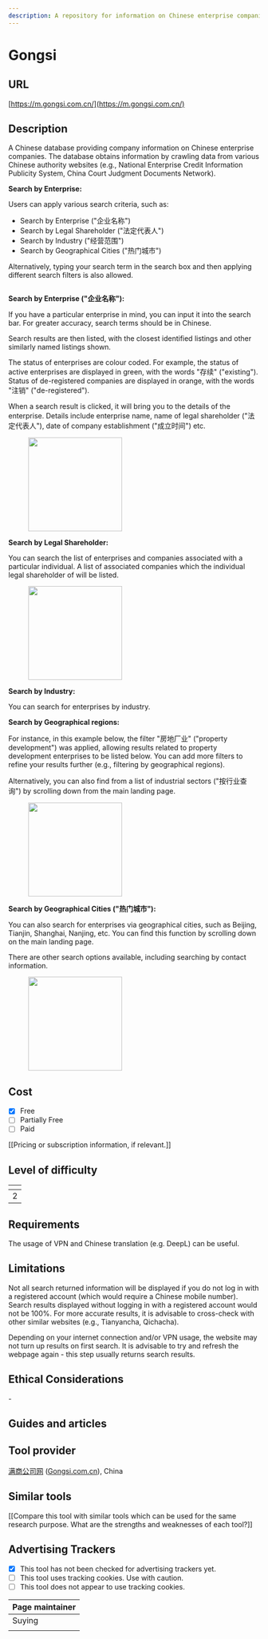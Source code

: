 ```yaml
---
description: A repository for information on Chinese enterprise companies.
---
```


# Gongsi

## URL

[https://m.gongsi.com.cn/](https://m.gongsi.com.cn/)

## Description

A Chinese database providing company information on Chinese enterprise companies. The database obtains information by crawling data from various Chinese authority websites (e.g., National Enterprise Credit Information Publicity System, China Court Judgment Documents Network).

**Search by Enterprise:**&#x20;

Users can apply various search criteria, such as:

* Search by Enterprise ("企业名称")
* Search by Legal Shareholder ("法定代表人")
* Search by Industry ("经营范围")
* Search by Geographical Cities ("热门城市")

Alternatively, typing your search term in the search box and then applying different search filters is also allowed.

<figure><img src=".gitbook/assets/Screenshot 2025-07-19 115637.png" alt=""><figcaption></figcaption></figure>



**Search by Enterprise ("企业名称"):**&#x20;

If you have a particular enterprise in mind, you can input it into the search bar. For greater accuracy, search terms should be in Chinese.

Search results are then listed, with the closest identified listings and other similarly named listings shown.

The status of enterprises are colour coded. For example, the status of active enterprises are displayed in green, with the words "存续" ("existing"). Status of de-registered companies are displayed in orange, with the words "注销" ("de-registered").

When a search result is clicked, it will bring you to the details of the enterprise. Details include enterprise name, name of legal shareholder ("法定代表人"),  date of company establishment ("成立时间") etc.

<figure><img src=".gitbook/assets/image (5).png" alt="" width="188"><figcaption></figcaption></figure>

**Search by Legal Shareholder:**

You can search the list of enterprises and companies associated with a particular individual. A list of associated companies which the individual legal shareholder of will be listed.

<figure><img src=".gitbook/assets/image.png" alt="" width="188"><figcaption></figcaption></figure>

**Search by Industry:**

You can search for enterprises by industry.&#x20;

**Search by Geographical regions:**

For instance, in this example below, the filter "房地厂业" ("property development") was applied, allowing results related to property development enterprises to be listed below. You can add more filters to refine your results further (e.g., filtering by geographical regions).

Alternatively, you can also find from a list of industrial sectors ("按行业查询") by scrolling down from the main landing page.

<figure><img src=".gitbook/assets/image (1).png" alt="" width="188"><figcaption></figcaption></figure>

**Search by Geographical Cities ("热门城市"):**

You can also search for enterprises via geographical cities, such as Beijing, Tianjin, Shanghai, Nanjing, etc. You can find this function by scrolling down on the main landing page.

There are other search options available, including searching by contact information.

<figure><img src=".gitbook/assets/image (6).png" alt="" width="188"><figcaption></figcaption></figure>

## Cost

* [x] Free
* [ ] Partially Free
* [ ] Paid

\[\[Pricing or subscription information, if relevant.]]

## Level of difficulty

<table><thead><tr><th data-type="rating" data-max="5"></th></tr></thead><tbody><tr><td>2</td></tr></tbody></table>

## Requirements

The usage of VPN and Chinese translation (e.g. DeepL) can be useful.

## Limitations

Not all search returned information will be displayed if you do not log in with a registered account (which would require a Chinese mobile number). Search results displayed without logging in with a registered account would not be 100%. For more accurate results, it is advisable to cross-check with other similar websites (e.g., Tianyancha, Qichacha).

Depending on your internet connection and/or VPN usage, the website may not turn up results on first search. It is advisable to try and refresh the webpage again - this step usually returns search results.

## Ethical Considerations

\-

## Guides and articles



## Tool provider

[满商公司网](https://www.gongsi.com.cn/) ([Gongsi.com.cn](https://www.gongsi.com.cn/)), China

## Similar tools

\[\[Compare this tool with similar tools which can be used for the same research purpose. What are the strengths and weaknesses of each tool?]]

## Advertising Trackers

* [x] This tool has not been checked for advertising trackers yet.
* [ ] This tool uses tracking cookies. Use with caution.
* [ ] This tool does not appear to use tracking cookies.

| Page maintainer |
| --------------- |
| Suying          |
|                 |
